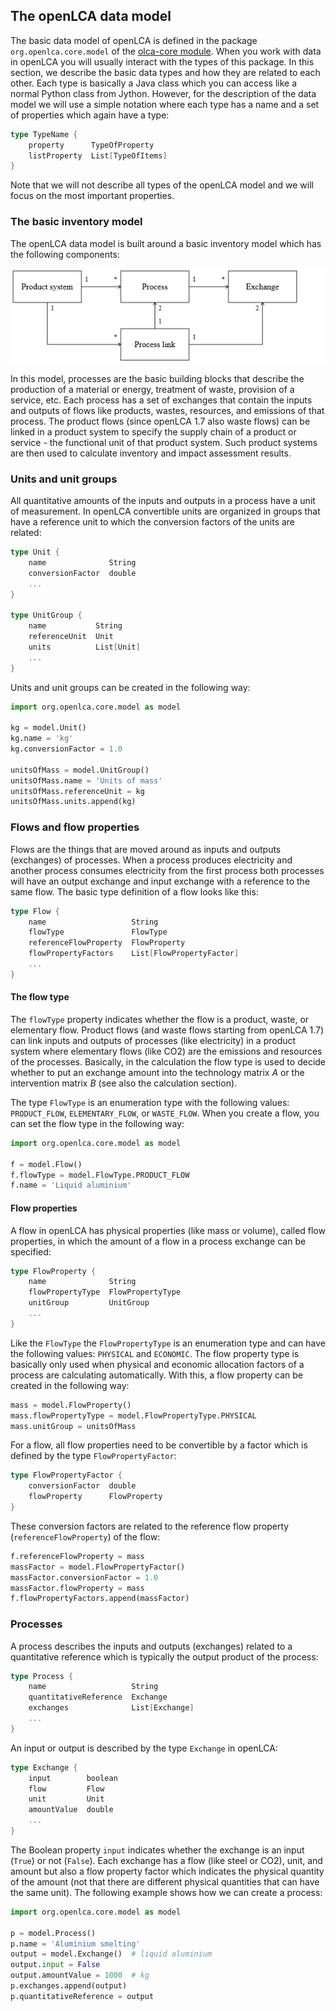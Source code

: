 ## The openLCA data model
The basic data model of openLCA is defined in the package `org.openlca.core.model`
of the [olca-core module](https://github.com/GreenDelta/olca-modules). When you
work with data in openLCA you will usually interact with the types of this
package. In this section, we describe the basic data types and how they are
related to each other. Each type is basically a Java class which you can access
like a normal Python class from Jython. However, for the description of the data
model we will use a simple notation where each type has a name and a set
of properties which again have a type:

```go
type TypeName {
    property      TypeOfProperty
    listProperty  List[TypeOfItems]
}
```

Note that we will not describe all types of the openLCA model and we will focus
on the most important properties. 


### The basic inventory model
The openLCA data model is built around a basic inventory model which has the
following components:

![](images/data_model_basic.png)

In this model, processes are the basic building blocks that describe the
production of a material or energy, treatment of waste, provision of a service,
etc. Each process has a set of exchanges that contain the inputs and outputs of
flows like products, wastes, resources, and emissions of that process. The
product flows (since openLCA 1.7 also waste flows) can be linked in a product
system to specify the supply chain of a product or service - the functional unit
of that product system. Such product systems are then used to calculate
inventory and impact assessment results.


### Units and unit groups
All quantitative amounts of the inputs and outputs in a process have a unit of
measurement. In openLCA convertible units are organized in groups that have
a reference unit to which the conversion factors of the units are related:

```go
type Unit {
    name              String
    conversionFactor  double
    ...
}

type UnitGroup {
    name           String
    referenceUnit  Unit
    units          List[Unit]
    ...
}
```

Units and unit groups can be created in the following way: 

```python
import org.openlca.core.model as model

kg = model.Unit()
kg.name = 'kg'
kg.conversionFactor = 1.0

unitsOfMass = model.UnitGroup()
unitsOfMass.name = 'Units of mass'
unitsOfMass.referenceUnit = kg
unitsOfMass.units.append(kg)
```

### Flows and flow properties
Flows are the things that are moved around as inputs and outputs (exchanges)
of processes. When a process produces electricity and another process consumes
electricity from the first process both processes will have an output exchange
and input exchange with a reference to the same flow. The basic type definition
of a flow looks like this:

```go
type Flow {
    name                   String
    flowType               FlowType
    referenceFlowProperty  FlowProperty
    flowPropertyFactors    List[FlowPropertyFactor]
    ...
}
``` 

#### The flow type

The `flowType` property indicates whether the flow is a product, waste, or
elementary flow. Product flows (and waste flows starting from openLCA 1.7) can
link inputs and outputs of processes (like electricity) in a product system
where elementary flows (like CO2) are the emissions and resources of the
processes. Basically, in the calculation the flow type is used to decide whether
to put an exchange amount into the technology matrix $A$ or the intervention 
matrix $B$ (see also the calculation section). 

The type `FlowType` is an enumeration type with the following
values: `PRODUCT_FLOW`, `ELEMENTARY_FLOW`, or `WASTE_FLOW`. When you create
a flow, you can set the flow type in the following way:

```python
import org.openlca.core.model as model

f = model.Flow()
f.flowType = model.FlowType.PRODUCT_FLOW
f.name = 'Liquid aluminium'
```

#### Flow properties
A flow in openLCA has physical properties (like mass or volume), called flow
properties, in which the amount of a flow in a process exchange can be specified:

```go
type FlowProperty {
    name              String
    flowPropertyType  FlowPropertyType
    unitGroup         UnitGroup
    ...
}
```

Like the `FlowType` the `FlowPropertyType` is an enumeration type and can have
the following values: `PHYSICAL` and `ECONOMIC`. The flow property type is
basically only used when physical and economic allocation factors of a process
are calculating automatically. With this, a flow property can be created in the
following way:

```python
mass = model.FlowProperty()
mass.flowPropertyType = model.FlowPropertyType.PHYSICAL
mass.unitGroup = unitsOfMass
```

For a flow, all flow properties need to be convertible by a factor which
is defined by the type `FlowPropertyFactor`:

```go
type FlowPropertyFactor {
    conversionFactor  double
    flowProperty      FlowProperty
}
```

These conversion factors are related to the reference flow property 
(`referenceFlowProperty`) of the flow: 

```python
f.referenceFlowProperty = mass
massFactor = model.FlowPropertyFactor()
massFactor.conversionFactor = 1.0
massFactor.flowProperty = mass
f.flowPropertyFactors.append(massFactor)
```

### Processes
A process describes the inputs and outputs (exchanges) related to a 
quantitative reference which is typically the output product of the process:

```go
type Process {
    name                   String
    quantitativeReference  Exchange
    exchanges              List[Exchange]
    ...
}
```

An input or output is described by the type `Exchange` in openLCA:

```go
type Exchange {
    input        boolean
    flow         Flow
    unit         Unit
    amountValue  double
    ...
}
```

The Boolean property `input` indicates whether the exchange is an input (`True`)
or not (`False`). Each exchange has a flow (like steel or CO2), unit,
and amount but also a flow property factor which indicates the physical quantity
of the amount (not that there are different physical quantities that can have
the same unit). The following example shows how we can create a process:

```python
import org.openlca.core.model as model

p = model.Process()
p.name = 'Aluminium smelting'
output = model.Exchange()  # liquid aluminium
output.input = False
output.amountValue = 1000  # kg
p.exchanges.append(output)
p.quantitativeReference = output
```
